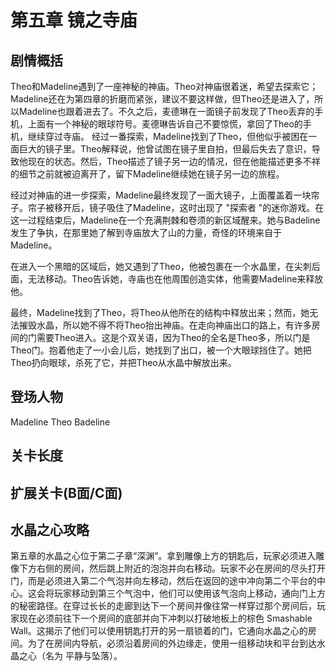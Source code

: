 # 第五章 镜之寺庙
## 剧情概括
Theo和Madeline遇到了一座神秘的神庙。Theo对神庙很着迷，希望去探索它；Madeline还在为第四章的折磨而紧张，建议不要这样做，但Theo还是进入了，所以Madeline也跟着进去了。不久之后，麦德琳在一面镜子前发现了Theo丢弃的手机，上面有一个神秘的眼球符号。麦德琳告诉自己不要惊慌，拿回了Theo的手机，继续穿过寺庙。
经过一番探索，Madeline找到了Theo，但他似乎被困在一面巨大的镜子里。Theo解释说，他曾试图在镜子里自拍，但最后失去了意识，导致他现在的状态。然后，Theo描述了镜子另一边的情况，但在他能描述更多不祥的细节之前就被迫离开了，留下Madeline继续她在镜子另一边的旅程。

经过对神庙的进一步探索，Madeline最终发现了一面大镜子，上面覆盖着一块帘子。帘子被移开后，镜子吸住了Madeline，这时出现了 "探索者 "的迷你游戏。在这一过程结束后，Madeline在一个充满荆棘和卷须的新区域醒来。她与Badeline发生了争执，在那里她了解到寺庙放大了山的力量，奇怪的环境来自于Madeline。

在进入一个黑暗的区域后，她又遇到了Theo，他被包裹在一个水晶里，在尖刺后面，无法移动。Theo告诉她，寺庙也在他周围创造实体，他需要Madeline来释放他。

最终，Madeline找到了Theo，将Theo从他所在的结构中释放出来；然而，她无法摧毁水晶，所以她不得不将Theo抬出神庙。在走向神庙出口的路上，有许多房间的门需要Theo进入。这是个双关语，因为Theo的全名是Theo多，所以门是Theo门。抱着他走了一小会儿后，她找到了出口，被一个大眼球挡住了。她把Theo扔向眼球，杀死了它，并把Theo从水晶中解放出来。
## 登场人物
Madeline Theo Badeline
## 关卡长度
## 扩展关卡(**B面**/**C面**)
## 水晶之心攻略
第五章的水晶之心位于第二子章“深渊”。拿到雕像上方的钥匙后，玩家必须进入雕像下方右侧的房间，然后跳上附近的泡泡并向右移动。玩家不必在房间的尽头打开门，而是必须进入第二个气泡并向左移动，然后在返回的途中冲向第二个平台的中心。这会将玩家移动到第三个气泡中，他们可以使用该气泡向上移动，通向门上方的秘密路径。在穿过长长的走廊到达下一个房间并像往常一样穿过那个房间后，玩家现在必须前往下一个房间的底部并向下冲刺以打破地板上的棕色 Smashable Wall。这揭示了他们可以使用钥匙打开的另一扇锁着的门，它通向水晶之心的房间。为了在房间内导航，必须沿着房间的外边缘走，使用一组移动块和平台到达水晶之心（名为 平静与坠落）。 
